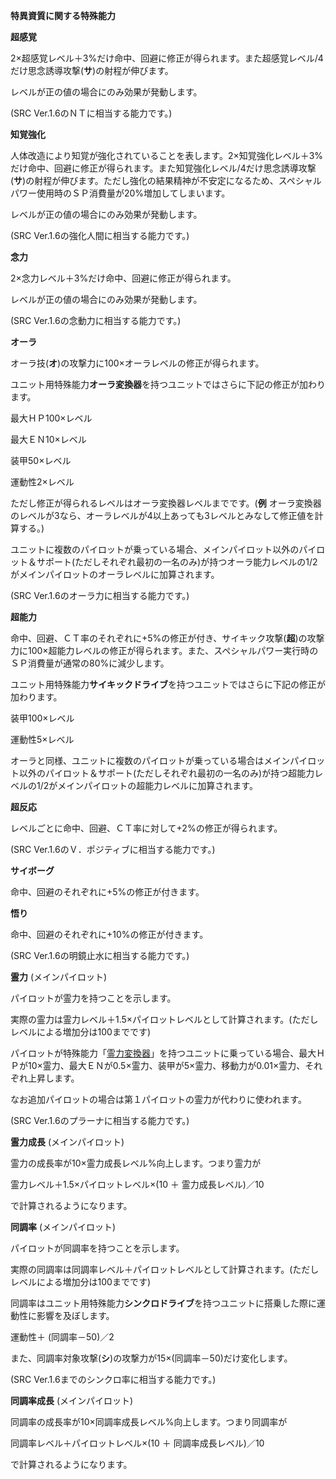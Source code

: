 **特異資質に関する特殊能力**

**超感覚**

2×超感覚レベル＋3%だけ命中、回避に修正が得られます。また超感覚レベル/4だけ思念誘導攻撃(**サ**)の射程が伸びます。

レベルが正の値の場合にのみ効果が発動します。

(SRC Ver.1.6のＮＴに相当する能力です。)

**知覚強化**

人体改造により知覚が強化されていることを表します。2×知覚強化レベル＋3%だけ命中、回避に修正が得られます。また知覚強化レベル/4だけ思念誘導攻撃(**サ**)の射程が伸びます。ただし強化の結果精神が不安定になるため、スペシャルパワー使用時のＳＰ消費量が20%増加してしまいます。

レベルが正の値の場合にのみ効果が発動します。

(SRC Ver.1.6の強化人間に相当する能力です。)

**念力**

2×念力レベル＋3%だけ命中、回避に修正が得られます。

レベルが正の値の場合にのみ効果が発動します。

(SRC Ver.1.6の念動力に相当する能力です。)

**オーラ**

オーラ技(**オ**)の攻撃力に100×オーラレベルの修正が得られます。

ユニット用特殊能力**オーラ変換器**を持つユニットではさらに下記の修正が加わります。

最大ＨＰ100×レベル

最大ＥＮ10×レベル

装甲50×レベル

運動性2×レベル

ただし修正が得られるレベルはオーラ変換器レベルまでです。(**例** オーラ変換器のレベルが3なら、オーラレベルが4以上あっても3レベルとみなして修正値を計算する。)

ユニットに複数のパイロットが乗っている場合、メインパイロット以外のパイロット＆サポート(ただしそれぞれ最初の一名のみ)が持つオーラ能力レベルの1/2がメインパイロットのオーラレベルに加算されます。

(SRC Ver.1.6のオーラ力に相当する能力です。)

**超能力**

命中、回避、ＣＴ率のそれぞれに+5%の修正が付き、サイキック攻撃(**超**)の攻撃力に100×超能力レベルの修正が得られます。また、スペシャルパワー実行時のＳＰ消費量が通常の80%に減少します。

ユニット用特殊能力**サイキックドライブ**を持つユニットではさらに下記の修正が加わります。

装甲100×レベル

運動性5×レベル

オーラと同様、ユニットに複数のパイロットが乗っている場合はメインパイロット以外のパイロット＆サポート(ただしそれぞれ最初の一名のみ)が持つ超能力レベルの1/2がメインパイロットの超能力レベルに加算されます。

**超反応**

レベルごとに命中、回避、ＣＴ率に対して+2%の修正が得られます。

(SRC Ver.1.6のＶ．ポジティブに相当する能力です。)

**サイボーグ**

命中、回避のそれぞれに+5%の修正が付きます。

**悟り**

命中、回避のそれぞれに+10%の修正が付きます。

(SRC Ver.1.6の明鏡止水に相当する能力です。)

**霊力** (メインパイロット)

パイロットが霊力を持つことを示します。

実際の霊力は霊力レベル＋1.5×パイロットレベルとして計算されます。(ただしレベルによる増加分は100までです)

パイロットが特殊能力「[霊力変換器](霊力変換器.md)」を持つユニットに乗っている場合、最大ＨＰが10×霊力、最大ＥＮが0.5×霊力、装甲が5×霊力、移動力が0.01×霊力、それぞれ上昇します。

なお追加パイロットの場合は第１パイロットの霊力が代わりに使われます。

(SRC Ver.1.6のプラーナに相当する能力です。)

**霊力成長** (メインパイロット)

霊力の成長率が10×霊力成長レベル%向上します。つまり霊力が

霊力レベル＋1.5×パイロットレベル×(10 ＋ 霊力成長レベル)／10

で計算されるようになります。

**同調率** (メインパイロット)

パイロットが同調率を持つことを示します。

実際の同調率は同調率レベル＋パイロットレベルとして計算されます。(ただしレベルによる増加分は100までです)

同調率はユニット用特殊能力**シンクロドライブ**を持つユニットに搭乗した際に運動性に影響を及ぼします。

運動性＋ (同調率－50)／2

また、同調率対象攻撃(**シ**)の攻撃力が15×(同調率－50)だけ変化します。

(SRC Ver.1.6までのシンクロ率に相当する能力です。)

**同調率成長** (メインパイロット)

同調率の成長率が10×同調率成長レベル%向上します。つまり同調率が

同調率レベル＋パイロットレベル×(10 ＋ 同調率成長レベル)／10

で計算されるようになります。
